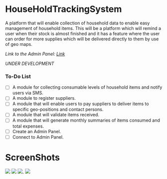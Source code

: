 # HouseHoldTrackingSystem
 A platform that will enable collection of household data to enable easy management of household items. This will be a platform which will remind a user when their stock is almost finished and it has a feature where the user can order for more supplies which will be delivered directly to them by use of geo maps.
 
 *Link to the Admin Panel: <a href="" >Link<a/>*
 
 *UNDER DEVELOPMENT*
 ### To-Do List

- [ ] A module for collecting consumable levels of household items and notify users via SMS.
- [ ] A module to register suppliers.
- [ ] A module that will enable users to pay suppliers to deliver items to specific geo-positions and contact persons.
- [ ] A module that will validate items received.
- [ ] A module that will generate monthly summaries of items consumed and total expenses.
- [ ] Create an Admin Panel.
- [ ] Connect to Admin Panel.

# ScreenShots
<img src="./screenshots/splash.jpg"> <img src="./screenshots/login.jpg"> <img src="./screenshots/home.jpg">.
<img src="./screenshots/consumable_fragment.jpg">


